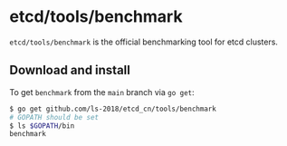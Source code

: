 # etcd/tools/benchmark

`etcd/tools/benchmark` is the official benchmarking tool for etcd clusters.

## Download and install

To get `benchmark` from the `main` branch via `go get`:

```sh
$ go get github.com/ls-2018/etcd_cn/tools/benchmark
# GOPATH should be set
$ ls $GOPATH/bin
benchmark
```
